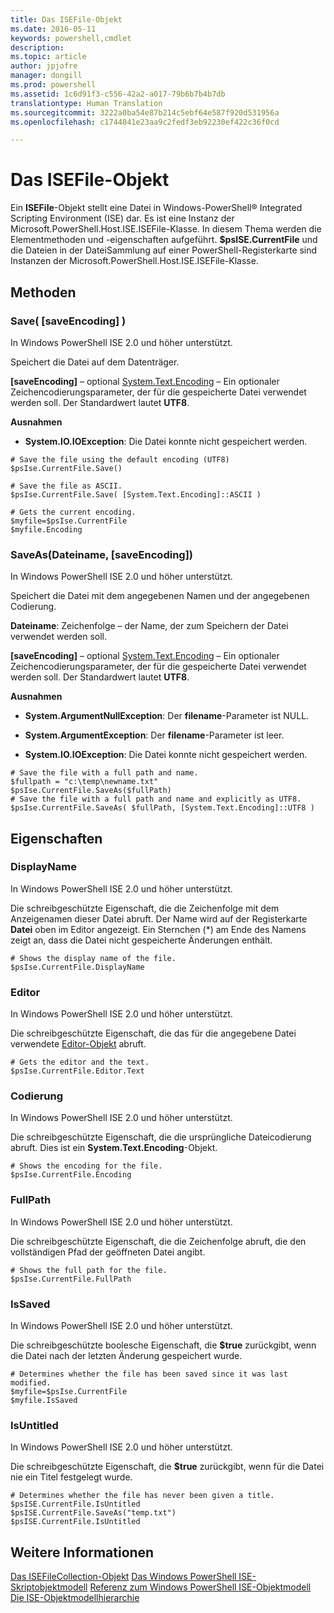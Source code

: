 ```yaml
---
title: Das ISEFile-Objekt
ms.date: 2016-05-11
keywords: powershell,cmdlet
description: 
ms.topic: article
author: jpjofre
manager: dongill
ms.prod: powershell
ms.assetid: 1c6d91f3-c556-42a2-a017-79b6b7b4b7db
translationtype: Human Translation
ms.sourcegitcommit: 3222a0ba54e87b214c5ebf64e587f920d531956a
ms.openlocfilehash: c1744841e23aa9c2fedf3eb92230ef422c36f0cd

---
```


# Das ISEFile-Objekt
  Ein **ISEFile**-Objekt stellt eine Datei in Windows-PowerShell® Integrated Scripting Environment (ISE) dar. Es ist eine Instanz der Microsoft.PowerShell.Host.ISE.ISEFile-Klasse. In diesem Thema werden die Elementmethoden und -eigenschaften aufgeführt. **$psISE.CurrentFile** und die Dateien in der DateiSammlung auf einer PowerShell-Registerkarte sind Instanzen der Microsoft.PowerShell.Host.ISE.ISEFile-Klasse.

## Methoden

###  <a name="save-override"></a> Save\( \[saveEncoding\] \)
  In Windows PowerShell ISE 2.0 und höher unterstützt. 

 Speichert die Datei auf dem Datenträger.

 **\[saveEncoding\]** – optional [System.Text.Encoding](http://msdn.microsoft.com/library/system.text.encoding.aspx)
 – Ein optionaler Zeichencodierungsparameter, der für die gespeicherte Datei verwendet werden soll. Der Standardwert lautet **UTF8**.

 **Ausnahmen**
 -   **System.IO.IOException**: Die Datei konnte nicht gespeichert werden.

```
# Save the file using the default encoding (UTF8)
$psIse.CurrentFile.Save()

# Save the file as ASCII.
$psIse.CurrentFile.Save( [System.Text.Encoding]::ASCII )

# Gets the current encoding.
$myfile=$psIse.CurrentFile
$myfile.Encoding

```

###  <a name="saveas"></a> SaveAs\(Dateiname, \[saveEncoding\]\)
  In Windows PowerShell ISE 2.0 und höher unterstützt. 

 Speichert die Datei mit dem angegebenen Namen und der angegebenen Codierung.

 **Dateiname**: Zeichenfolge – der Name, der zum Speichern der Datei verwendet werden soll.

 **\[saveEncoding\]** – optional [System.Text.Encoding](http://msdn.microsoft.com/library/system.text.encoding.aspx)
 – Ein optionaler Zeichencodierungsparameter, der für die gespeicherte Datei verwendet werden soll. Der Standardwert lautet **UTF8**.

 **Ausnahmen**
 -   **System.ArgumentNullException**: Der **filename**-Parameter ist NULL.

-   **System.ArgumentException**: Der **filename**-Parameter ist leer.

-   **System.IO.IOException**: Die Datei konnte nicht gespeichert werden.

```
# Save the file with a full path and name. 
$fullpath = "c:\temp\newname.txt"
$psIse.CurrentFile.SaveAs($fullPath) 
# Save the file with a full path and name and explicitly as UTF8. 
$psIse.CurrentFile.SaveAs( $fullPath, [System.Text.Encoding]::UTF8 )

```

## Eigenschaften

###  <a name="Displayname"></a> DisplayName
  In Windows PowerShell ISE 2.0 und höher unterstützt. 

 Die schreibgeschützte Eigenschaft, die die Zeichenfolge mit dem Anzeigenamen dieser Datei abruft. Der Name wird auf der Registerkarte **Datei** oben im Editor angezeigt. Ein Sternchen \(\*\) am Ende des Namens zeigt an, dass die Datei nicht gespeicherte Änderungen enthält.

```
# Shows the display name of the file.
$psIse.CurrentFile.DisplayName

```

###  <a name="Editor"></a> Editor
  In Windows PowerShell ISE 2.0 und höher unterstützt. 

 Die schreibgeschützte Eigenschaft, die das für die angegebene Datei verwendete [Editor-Objekt](The-ISEEditor-Object.md) abruft.

```
# Gets the editor and the text.
$psIse.CurrentFile.Editor.Text

```

###  <a name="Encoding"></a> Codierung
  In Windows PowerShell ISE 2.0 und höher unterstützt. 

 Die schreibgeschützte Eigenschaft, die die ursprüngliche Dateicodierung abruft. Dies ist ein **System.Text.Encoding**-Objekt.

```
# Shows the encoding for the file. 
$psIse.CurrentFile.Encoding

```

###  <a name="FullPath"></a> FullPath
  In Windows PowerShell ISE 2.0 und höher unterstützt. 

 Die schreibgeschützte Eigenschaft, die die Zeichenfolge abruft, die den vollständigen Pfad der geöffneten Datei angibt.

```
# Shows the full path for the file. 
$psIse.CurrentFile.FullPath

```

###  <a name="IsSaved"></a> IsSaved
  In Windows PowerShell ISE 2.0 und höher unterstützt. 

 Die schreibgeschützte boolesche Eigenschaft, die **$true** zurückgibt, wenn die Datei nach der letzten Änderung gespeichert wurde.

```
# Determines whether the file has been saved since it was last modified.
$myfile=$psIse.CurrentFile
$myfile.IsSaved

```

###  <a name="IsUntitled"></a> IsUntitled
  In Windows PowerShell ISE 2.0 und höher unterstützt. 

 Die schreibgeschützte Eigenschaft, die **$true** zurückgibt, wenn für die Datei nie ein Titel festgelegt wurde.

```
# Determines whether the file has never been given a title.
$psISE.CurrentFile.IsUntitled
$psISE.CurrentFile.SaveAs("temp.txt")
$psISE.CurrentFile.IsUntitled

```

## Weitere Informationen
 [Das ISEFileCollection-Objekt](The-ISEFileCollection-Object.md) 
 [Das Windows PowerShell ISE-Skriptobjektmodell](The-Windows-PowerShell-ISE-Scripting-Object-Model.md) 
 [Referenz zum Windows PowerShell ISE-Objektmodell](Windows-PowerShell-ISE-Object-Model-Reference.md) 
 [Die ISE-Objektmodellhierarchie](The-ISE-Object-Model-Hierarchy.md)

  



<!--HONumber=Aug16_HO4-->


